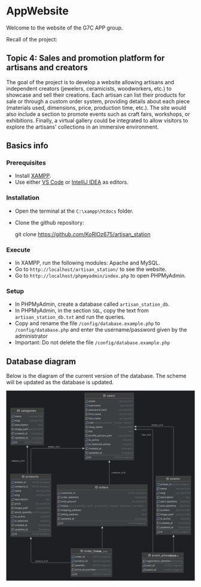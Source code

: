 # AppWebsite

Welcome to the website of the G7C APP group.

Recall of the project:

## Topic 4: Sales and promotion platform for artisans and creators

The goal of the project is to develop a website allowing artisans and independent creators (jewelers, ceramicists, woodworkers, etc.) to showcase and sell their creations.
Each artisan can list their products for sale or through a custom order system, providing details about each piece (materials used, dimensions, price, production time, etc.).
The site would also include a section to promote events such as craft fairs, workshops, or exhibitions.
Finally, a virtual gallery could be integrated to allow visitors to explore the artisans' collections in an immersive environment.

## Basics info

### Prerequisites

- Install [XAMPP](https://www.apachefriends.org/fr/index.html).
- Use either [VS Code](https://code.visualstudio.com) or [IntelliJ IDEA](https://www.jetbrains.com/idea/) as editors.

### Installation

- Open the terminal at the `C:\xampp\htdocs` folder.
- Clone the github repository:

    git clone https://github.com/KoRIOz675/artisan_station

### Execute

- In XAMPP, run the following modules: Apache and MySQL.
- Go to `http://localhost/artisan_station/` to see the website.
- Go to `http://localhost/phpmyadmin/index.php` to open PHPMyAdmin.

### Setup

- In PHPMyAdmin, create a database called `artisan_station_db`.
- In PHPMyAdmin, in the section `SQL`, copy the text from `artisan_station_db.txt` and run the queries.
- Copy and rename the file `/config/database.example.php` to `/config/database.php` and enter the username/password given by the administrator
- Important: Do not delete the file `/config/database.example.php`

## Database diagram

Below is the diagram of the current version of the database. The scheme will be updated as the database is updated.

![UMLDiagram](public/img/UMLclass.png)

